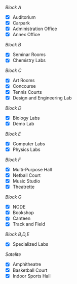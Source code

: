 _Block A_
- [x] Auditorium
- [x] Carpark
- [x] Administration Office
- [x] Annex Office

_Block B_
- [x] Seminar Rooms
- [x] Chemistry Labs

_Block C_
- [x] Art Rooms
- [x] Concourse
- [x] Tennis Courts
- [x] Design and Engineering Lab

_Block D_
- [x] Biology Labs
- [x] Demo Lab

_Block E_
- [x] Computer Labs
- [x] Physics Labs

_Block F_
- [x] Multi-Purpose Hall
- [x] Netball Court
- [x] Music Studio
- [x] Theatrette

_Block G_
- [x] NODE
- [x] Bookshop
- [x] Canteen
- [x] Track and Field

_Block B,D,E_
- [x] Specialized Labs

_Satelite_
- [x] Amphitheatre
- [x] Basketball Court
- [x] Indoor Sports Hall
